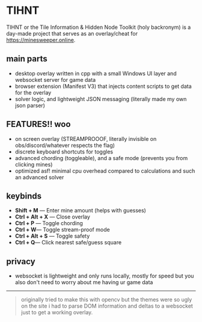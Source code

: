# TIHNT

TIHNT or the Tile Information & Hidden Node Toolkit (holy backronym) is a day-made project that serves as an overlay/cheat for https://minesweeper.online. 

## main parts
- desktop overlay written in cpp with a small Windows UI layer and websocket server for game data
- browser extension (Manifest V3) that injects content scripts to get data for the overlay
- solver logic, and lightweight JSON messaging (literally made my own json parser)

## FEATURES!! woo
- on screen overlay (STREAMPROOOF, literally invisible on obs/discord/whatever respects the flag)
- discrete keyboard shortcuts for toggles
- advanced chording (toggleable), and a safe mode (prevents you from clicking mines)
- optimized asf! minimal cpu overhead compared to calculations and such an advanced solver

## keybinds
- **Shift + M** — Enter mine amount (helps with guesses)
- **Ctrl + Alt + X** — Close overlay
- **Ctrl + P** — Toggle chording
- **Ctrl + W**— Toggle stream-proof mode
- **Ctrl + Alt + S** — Toggle safety
- **Ctrl + Q**— Click nearest safe/guess square

## privacy
- websocket is lightweight and only runs locally, mostly for speed but you also don't need to worry about me having ur game data
---

> originally tried to make this with opencv but the themes were so ugly on the site i had to parse DOM information and deltas to a websocket just to get a working overlay.
